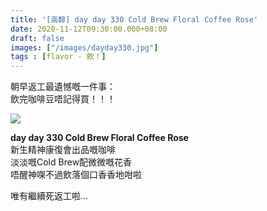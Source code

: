 ```yaml
---
title: '[高馡] day day 330 Cold Brew Floral Coffee Rose'
date: 2020-11-12T09:30:00.000+08:00
draft: false
images: ["/images/dayday330.jpg"]
tags : [flavor - 飲！]
---
```


朝早返工最遺憾嘅一件事：  
飲完咖啡豆唔記得買！！！

![](/images/dayday330.jpg)

**day day 330 Cold Brew Floral Coffee Rose**  
新生精神康復會出品嘅咖啡  
淡淡嘅Cold Brew配微微嘅花香  
唔醒神㗎不過飲落個口香香地咁啦  

唯有繼續死返工啦...  
